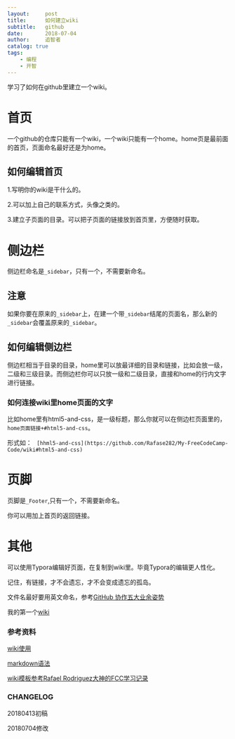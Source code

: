```yaml
---
layout:     post
title:      如何建立wiki
subtitle:   github
date:       2018-07-04
author:     追智者
catalog: true
tags:
    - 编程
    - 开智
---
```




学习了如何在github里建立一个wiki。

# 首页

一个github的仓库只能有一个wiki，一个wiki只能有一个home。home页是最前面的首页，页面命名最好还是为home。

## 如何编辑首页

1.写明你的wiki是干什么的。

2.可以加上自己的联系方式，头像之类的。

3.建立子页面的目录。可以把子页面的链接放到首页里，方便随时获取。


# 侧边栏

侧边栏命名是`_sidebar`，只有一个，不需要新命名。

## 注意
如果你要在原来的`_sidebar`上，在建一个带`_sidebar`结尾的页面名，那么新的`_sidebar`会覆盖原来的`_sidebar`。

## 如何编辑侧边栏

侧边栏相当于目录的目录，home里可以放最详细的目录和链接，比如会放一级，二级和三级目录。而侧边栏你可以只放一级和二级目录，直接和home的行内文字进行链接。

### 如何连接wiki里home页面的文字

比如home里有html5-and-css，是一级标题，那么你就可以在侧边栏页面里的，`home页面链接+#html5-and-css`。

形式如： ` [hhml5-and-css](https://github.com/Rafase282/My-FreeCodeCamp-Code/wiki#html5-and-css)`

# 页脚

页脚是`_Footer`,只有一个，不需要新命名。

你可以用加上首页的返回链接。

# 其他

可以使用Typora编辑好页面，在复制到wiki里。毕竟Typora的编辑更人性化。

记住，有链接，才不会遗忘，才不会变成遗忘的孤岛。

文件名最好要用英文命名，参考[GitHub 协作五大业余姿势](http://mp.weixin.qq.com/s/qvwmrlmcoQCwVbnugcWyhQ)


我的第一个[wiki](https://github.com/zilongxuan001/LearnFreecode/wiki)




### 参考资料

[wiki使用](https://lpd-ios.github.io/2017/07/11/GitHub-Wiki-Introduction/)

[markdown语法](http://wowubuntu.com/markdown/)

[wiki模板参考Rafael Rodriguez大神的FCC学习记录](https://github.com/Rafase282/My-FreeCodeCamp-Code/wiki)


### CHANGELOG

20180413初稿

20180704修改

